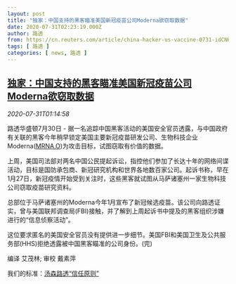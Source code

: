 ```yaml
---
layout: post
title: "独家：中国支持的黑客瞄准美国新冠疫苗公司Moderna欲窃取数据"
date: 2020-07-31T02:23:19.000Z
author: 路透
from: https://cn.reuters.com/article/china-hacker-us-vaccine-0731-idCNKCS24W045
tags: [ 路透 ]
categories: [ news, 路透 ]
---
```

<!--1596162199000-->
[独家：中国支持的黑客瞄准美国新冠疫苗公司Moderna欲窃取数据](https://cn.reuters.com/article/china-hacker-us-vaccine-0731-idCNKCS24W045)
------

<div>
<div><i>2020-07-31T01:14:58</i></div><div class="StandardArticleBody_body"><p>路透华盛顿7月30日 - 据一名追踪中国黑客活动的美国安全官员透露，与中国政府有关联的黑客今年稍早锁定美国主要新冠疫苗研发公司、生物科技企业Moderna(<span id="symbol_MRNA.O_0"><a href="//www.reuters.com/companies/MRNA.O">MRNA.O</a></span>)为攻击目标，试图窃取有价值的数据。 </p><p>上周，美国司法部对两名中国公民提起诉讼，指控他们参加了长达十年的网络间谍活动，目标是国防承包商、新冠研究机构和世界各地数百家公司。起诉书称，早在1月27日，新冠疫情开始受到关注时，这些黑客就试图从马萨诸塞州一家生物科技公司窃取疫苗研究资料。 </p><p>总部位于马萨诸塞州的Moderna今年1月宣布了新冠候选疫苗。该公司向路透证实，曾与美国联邦调查局(FBI)接触，并了解到上周起诉书中提及的黑客组织涉嫌进行的“信息侦察活动”。 </p><p>这位要求匿名的美国安全官员没有提供进一步细节。美国FBI和美国卫生及公共服务部(HHS)拒绝透露被中国黑客瞄准的公司身份。(完) </p><div class="Attribution_container"><div class="Attribution_attribution"><p class="Attribution_content">编译 艾茂林; 审校 戴素萍 </p></div></div><div class="StandardArticleBody_trustBadgeContainer"><span class="StandardArticleBody_trustBadgeTitle">我们的标准：</span><span class="trustBadgeUrl"><a href="https://www.thomsonreuters.cn/content/dam/openweb/documents/pdf/china/brochures/about-us-1.pdf">汤森路透“信任原则”</a></span></div></div>
</div>
